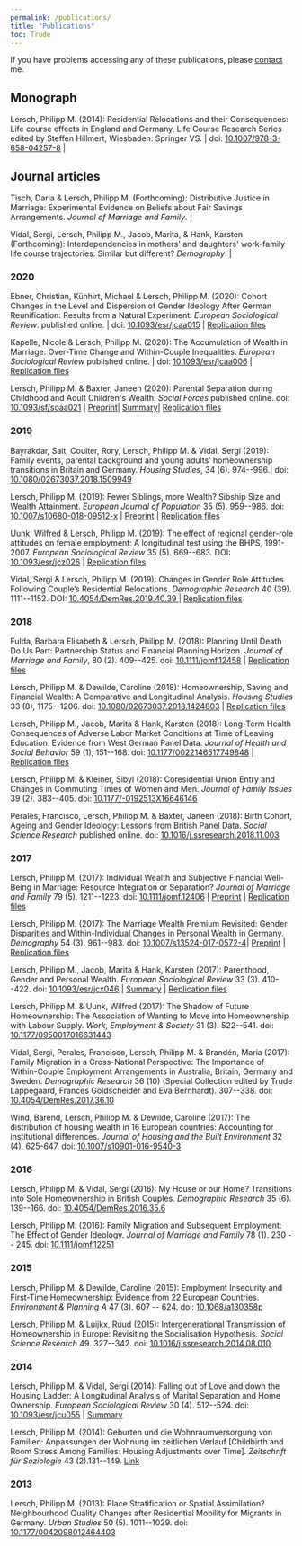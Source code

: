 ```yaml
---
permalink: /publications/
title: "Publications"
toc: Trude
---
```


If you have problems accessing any of these publications, please [contact](/contact) me.

## Monograph

Lersch, Philipp M. (2014): Residential Relocations and their Consequences: Life course effects in England and Germany, Life Course Research Series edited by Steffen Hillmert, Wiesbaden: Springer VS. | doi: [10.1007/978-3-658-04257-8](http://dx.doi.org/10.1007/978-3-658-04257-8) |

## Journal articles

Tisch, Daria & Lersch, Philipp M. (Forthcoming): Distributive Justice in Marriage: Experimental Evidence on Beliefs about Fair Savings Arrangements. *Journal of Marriage and Family*. |

Vidal, Sergi, Lersch, Philipp M., Jacob, Marita, & Hank, Karsten (Forthcoming): Interdependencies in mothers' and daughters' work-family life course trajectories: Similar but different? *Demography*. |

### 2020

Ebner, Christian, Kühhirt, Michael & Lersch, Philipp M. (2020): Cohort Changes in the Level and Dispersion of Gender Ideology After German Reunification: Results from a Natural Experiment. *European Sociological Review*. published online. | doi: [10.1093/esr/jcaa015](https://academic.oup.com/esr/advance-article/doi/10.1093/esr/jcaa015/5825421?guestAccessKey=753b0df7-7880-4abb-bd5a-23a60b76a910) | [Replication files](https://doi.org/10.17605/OSF.IO/836VM)

Kapelle, Nicole & Lersch, Philipp M. (2020): The Accumulation of Wealth in Marriage: Over-Time Change and Within-Couple Inequalities. *European Sociological Review* published online. | doi: [10.1093/esr/jcaa006](https://academic.oup.com/esr/advance-article/doi/10.1093/esr/jcaa006/5753972?guestAccessKey=bb96271f-1ff7-426b-a09c-dfb29ef16331) | [Replication files](https://osf.io/7q9fk/)

Lersch, Philipp M. & Baxter, Janeen (2020): Parental Separation during Childhood and Adult Children's Wealth. *Social Forces* published online. doi: [10.1093/sf/soaa021](http://dx.doi.org/10.1093/sf/soaa021) | [Preprint](https://www.lifecoursecentre.org.au/wp-content/uploads/2018/06/2015-15-LCC-Working-Paper-Lersch-and-Baxter.pdf)| [Summary](https://www.childandfamilyblog.com/child-development/how-divorce-affects-childrens-wealth-ability-to-earn/)| [Replication files](https://osf.io/efh5x/)
	
### 2019

Bayrakdar, Sait, Coulter, Rory, Lersch, Philipp M. & Vidal, Sergi (2019): Family events, parental background and young adults’ homeownership transitions in Britain and Germany. *Housing Studies*, 34 (6). 974--996.| doi: [10.1080/02673037.2018.1509949](https://doi.org/10.1080/02673037.2018.1509949)

Lersch, Philipp M. (2019): Fewer Siblings, more Wealth? Sibship Size and Wealth Attainment. *European Journal of Population* 35 (5). 959--986. doi: [10.1007/s10680-018-09512-x](https://doi.org/10.1007/s10680-018-09512-x) | [Preprint](https://osf.io/preprints/socarxiv/9hy6x) | [Replication files](http://doi.org/10.17605/OSF.IO/S62ED)
	
Uunk, Wilfred & Lersch, Philipp M. (2019): The effect of regional gender-role attitudes on female employment: A longitudinal test using the BHPS, 1991-2007. *European Sociological Review* 35 (5). 669--683. DOI: [10.1093/esr/jcz026](http://dx.doi.org/10.1093/esr/jcz026) | [Replication files](https://osf.io/kr2yb/)

Vidal, Sergi & Lersch, Philipp M. (2019): Changes in Gender Role Attitudes Following Couple’s Residential Relocations. *Demographic Research* 40 (39). 1111--1152. DOI: [10.4054/DemRes.2019.40.39 ](http://dx.doi.org/10.4054/DemRes.2019.40.39) | [Replication files](https://osf.io/v6nw8/)

### 2018

Fulda, Barbara Elisabeth & Lersch, Philipp M.  (2018): Planning Until Death Do Us Part: Partnership Status and Financial Planning Horizon. *Journal of Marriage and Family*, 80 (2). 409--425. doi: [10.1111/jomf.12458](https://doi.org/10.1111/jomf.12458) | [Replication files](http://osf.io/grp8t)

Lersch, Philipp M. & Dewilde, Caroline (2018): Homeownership, Saving and Financial Wealth: A Comparative and Longitudinal Analysis. *Housing Studies* 33 (8), 1175--1206. doi: [10.1080/02673037.2018.1424803](https://doi.org/10.1080/02673037.2018.1424803) | [Replication files](http://osf.io/asdpy)

Lersch, Philipp M., Jacob, Marita & Hank, Karsten (2018): Long-Term Health Consequences of Adverse Labor Market Conditions at Time of Leaving Education: Evidence from West German Panel Data. *Journal of Health and Social Behavior* 59 (1), 151--168. doi: [10.1177/0022146517749848](https://doi.org/10.1177/0022146517749848) | [Replication files](http://osf.io/hn9pv)

Lersch, Philipp M. & Kleiner, Sibyl (2018): Coresidential Union Entry and Changes in Commuting Times of Women and Men. *Journal of Family Issues* 39 (2). 383--405. doi: [10.1177/\-0192513X16646146](http://dx.doi.org/10.1177/0192513X16646146) 

Perales, Francisco, Lersch, Philipp M. & Baxter, Janeen (2018): Birth Cohort, Ageing and Gender Ideology: Lessons from British Panel Data. *Social Science Research* published online. doi: [10.1016/j.ssresearch.2018.11.003](https://doi.org/10.1016/j.ssresearch.2018.11.003)

### 2017

Lersch, Philipp M. (2017): Individual Wealth and Subjective Financial Well-Being in Marriage: Resource Integration or Separation? *Journal of Marriage and Family* 79 (5). 1211--1223. doi: [10.1111/jomf.12406](http://dx.doi.org/10.1111/jomf.12406) | [Preprint](https://osf.io/rmu5p/) | [Replication files](http://osf.io/uqejn)

Lersch, Philipp M. (2017): The Marriage Wealth Premium Revisited: Gender Disparities and Within-Individual Changes in Personal Wealth in Germany. *Demography* 54 (3). 961--983. doi: [10.1007/s13524-017-0572-4](http://dx.doi.org/10.1007/s13524-017-0572-4)| [Preprint](https://osf.io/preprints/socarxiv/yqgdm/) | [Replication files](http://osf.io/4epv8)

Lersch, Philipp M., Jacob, Marita & Hank, Karsten (2017): Parenthood, Gender and Personal Wealth. *European Sociological Review* 33 (3). 410--422. doi:
[10.1093/esr/jcx046](http://dx.doi.org/10.1093/esr/jcx046) | [Summary](https://theconversation.com/study-mothers-are-less-wealthy-than-women-without-children-76193) | [Replication files](https://osf.io/ndx9w/)

Lersch, Philipp M. & Uunk, Wilfred (2017): The Shadow of Future Homeownership: The Association of Wanting to Move into Homeownership with Labour Supply. *Work, Employment & Society* 31 (3). 522--541. doi: [10.1177/0950017016631443](http://dx.doi.org/10.1177/0950017016631443) 

Vidal, Sergi, Perales, Francisco, Lersch, Philipp M. & Brandén, Maria (2017): Family Migration in a Cross-National Perspective: The Importance of Within-Couple Employment Arrangements in Australia, Britain, Germany and Sweden. *Demographic Research* 36 (10) (Special Collection edited by Trude Lappegaard, Frances Goldscheider and Eva Bernhardt). 307--338. doi: [10.4054/DemRes.2017.36.10](http://dx.doi.org/10.4054/DemRes.2017.36.10)

Wind, Barend, Lersch, Philipp M. & Dewilde, Caroline (2017): The distribution of housing wealth in 16 European countries: Accounting for institutional differences. *Journal of Housing and the Built Environment* 32 (4). 625-647. doi: [10.1007/s10901-016-9540-3](http://link.springer.com/article/10.1007/s10901-016-9540-3)

### 2016

Lersch, Philipp M. & Vidal, Sergi (2016): My House or our Home? Transitions into Sole Homeownership in British Couples. *Demographic Research* 35 (6). 139--166. doi: [10.4054/DemRes.2016.35.6](http://dx.doi.org/10.4054/DemRes.2016.35.6)

Lersch, Philipp M. (2016): Family Migration and Subsequent Employment: The Effect of Gender Ideology. *Journal of Marriage and Family* 78 (1). 230 -- 245. doi: [10.1111/jomf.12251](http://dx.doi.org/10.1111/jomf.12251)

### 2015

Lersch, Philipp M. & Dewilde, Caroline (2015): Employment Insecurity and First-Time Homeownership: Evidence from 22 European Countries. *Environment & Planning A* 47 (3). 607 -- 624. doi: [10.1068/a130358p](http://dx.doi.org/10.1068/a130358p)

Lersch, Philipp M. & Luijkx, Ruud (2015): Intergenerational Transmission of Homeownership in Europe: Revisiting the Socialisation Hypothesis. *Social Science Research* 49. 327--342. doi: [10.1016/j.ssresearch.2014.08.010](http://dx.doi.org/10.1016/j.ssresearch.2014.08.010)

### 2014

Lersch, Philipp M. & Vidal, Sergi (2014): Falling out of Love and down the Housing Ladder: A Longitudinal Analysis of Marital Separation and Home Ownership. *European Sociological Review* 30 (4). 512--524. doi: [10.1093/esr/jcu055](http://esr.oxfordjournals.org/content/30/4/512.full.pdf) | [Summary](http://www.population-europe.eu/pop-digest/falling-out-love-and-down-housing-ladder)

Lersch, Philipp M. (2014): Geburten und die Wohnraumversorgung von Familien: Anpassungen der Wohnung im zeitlichen Verlauf  [Childbirth and Room Stress Among Families: Housing Adjustments over Time]. *Zeitschrift für Soziologie* 43 (2).131--149. [Link](http://www.zfs-online.org/index.php/zfs/article/view/3163)


### 2013
	
Lersch, Philipp M. (2013): Place Stratification or Spatial Assimilation? Neighbourhood Quality Changes after Residential Mobility for Migrants in Germany. *Urban Studies* 50 (5). 1011--1029. doi: [10.1177/0042098012464403](http://dx.doi.org/10.1177/0042098012464403)
